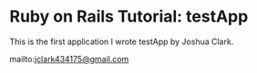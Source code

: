 # Ruby on Rails Tutorial: testApp

This is the first application I wrote 
testApp by Joshua Clark.

mailto:jclark434175@gmail.com

